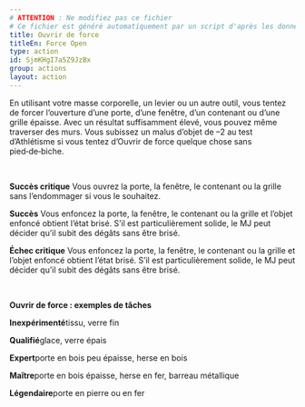 ```yaml
---
# ATTENTION : Ne modifiez pas ce fichier
# Ce fichier est généré automatiquement par un script d'après les données du module Foundry VTT officiel et de sa traduction
title: Ouvrir de force
titleEn: Force Open
type: action
id: SjmKHgI7a5Z9JzBx
group: actions
layout: action
---
```

<p>En utilisant votre masse corporelle, un levier ou un autre outil, vous tentez de forcer l’ouverture d’une porte, d’une fenêtre, d’un contenant ou d’une grille épaisse. Avec un résultat suffisamment élevé, vous pouvez même traverser des murs. Vous subissez un malus d’objet de &ndash;2 au test d’Athlétisme si vous tentez d’Ouvrir de force quelque chose sans pied‑de‑biche.</p><p>&nbsp;</p><p><strong>Succès critique</strong> Vous ouvrez la porte, la fenêtre, le contenant ou la grille sans l’endommager si vous le souhaitez.</p><p><strong>Succès</strong> Vous enfoncez la porte, la fenêtre, le contenant ou la grille et l’objet enfoncé obtient l’état brisé. S’il est particulièrement solide, le MJ peut décider qu’il subit des dégâts sans être brisé.</p><p><strong>Échec critique</strong> Vous enfoncez la porte, la fenêtre, le contenant ou la grille et l’objet enfoncé obtient l’état brisé. S’il est particulièrement solide, le MJ peut décider qu’il subit des dégâts sans être brisé.</p><p>&nbsp;</p><p><strong>Ouvrir de force : exemples de tâches</strong></p><p><strong>Inexpérimenté</strong>tissu, verre fin</p><p><strong>Qualifié</strong>glace, verre épais</p><p><strong>Expert</strong>porte en bois peu épaisse, herse en bois</p><p><strong>Maître</strong>porte en bois épaisse, herse en fer, barreau métallique</p><p><strong>Légendaire</strong>porte en pierre ou en fer</p>
